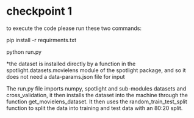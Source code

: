 # checkpoint 1

to execute the code please run these two commands: 

pip install -r requirments.txt 

python run.py

*the dataset is installed directly by a function in the spotlight.datasets.movielens module of the spotlight package, and so it does not need a data-params.json file for input 

The run.py file imports numpy, spotlight and sub-modules datasets and cross_validation, it then installs the dataset into the machine through the function get_movielens_dataset. It then uses the random_train_test_split function to split the data into training and test data with an 80:20 split.
